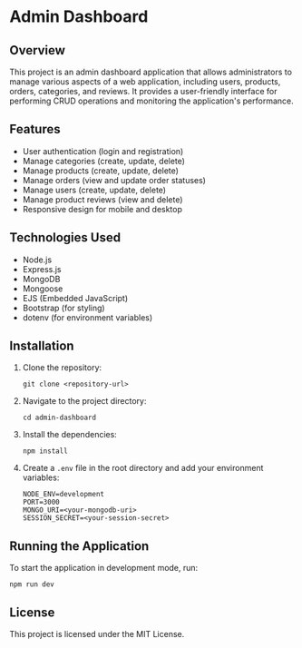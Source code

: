 # Admin Dashboard

## Overview
This project is an admin dashboard application that allows administrators to manage various aspects of a web application, including users, products, orders, categories, and reviews. It provides a user-friendly interface for performing CRUD operations and monitoring the application's performance.

## Features
- User authentication (login and registration)
- Manage categories (create, update, delete)
- Manage products (create, update, delete)
- Manage orders (view and update order statuses)
- Manage users (create, update, delete)
- Manage product reviews (view and delete)
- Responsive design for mobile and desktop

## Technologies Used
- Node.js
- Express.js
- MongoDB
- Mongoose
- EJS (Embedded JavaScript)
- Bootstrap (for styling)
- dotenv (for environment variables)

## Installation
1. Clone the repository:
   ```
   git clone <repository-url>
   ```
2. Navigate to the project directory:
   ```
   cd admin-dashboard
   ```
3. Install the dependencies:
   ```
   npm install
   ```
4. Create a `.env` file in the root directory and add your environment variables:
   ```
   NODE_ENV=development
   PORT=3000
   MONGO_URI=<your-mongodb-uri>
   SESSION_SECRET=<your-session-secret>
   ```

## Running the Application
To start the application in development mode, run:
```
npm run dev
```

## License
This project is licensed under the MIT License.